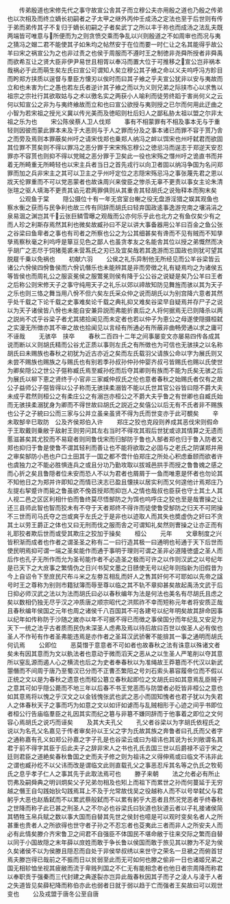 <!-- { "loadSidebar": true } -->
　　传弟殷道也宋修先代之事守故宣公舎其子而立穆公夫亦用殷之道也乃殷之传弟也以次相及而终立嫡长初嗣者之子太甲之继外丙仲壬成汤之定法也至于后世则有传于弟而弟传其子不复归于嫡长初嗣之子者矣武丁之所以丰于祢也而成汤之法乱夫既两端皆可唯意与所便而为之则贪愤交乘而争乱以兴则殷道之不如周审也而况与夷之猜冯之媢二君不能使其子如朱均之帖然安于在位而要一时仁让之名其能得乎故公羊曰宋之祸宣公为之也非过责之也侯于周服而不遵时王之制徳非尧舜所授者非舜禹而欲希互让之贤大臣非伊尹易世且相胥以奉冯而置大位于可推移之宣公岂非祸本哉祸必于此而萌生矣左氏曰宣公可谓知人矣立穆公其子飨之命以义夫呜呼冯方眕目而盻郑方挟质以逞督与羣臣方懐刃以俟时而曰其子飨之乎夫宣公犹非以安与夷故而立和也未害为仁之愚也若左氏者逆计其子飨之而以为义则兄弟之际挟市心以求售以祖宗之宗社行其欲取姑与之术以徼名实之两获小人喻利而徒劳终蹈于害尚何义之云何以知宣公之非为与夷终飨故而立和也曰宣公欲授与夷则授之已尔而何用此迂曲之小智为若宋祖之授光义冀以传光美而及徳昭则杜后妇人之鄙私胁太祖以盟之尔非太祖之乐为也
　　宋公陈侯蔡人卫人伐郑
　　事有不相蒙罪有不相及事本无与于重轻则因彼而蒙此罪本未及于大恶则与于人之罪而分及之事本诸已而罪不容于贳乃舎之而旁及焉则本罪蔽矣州吁之请宋伐郑也乗郑人纳冯之衅以饵宋也州吁弑君而欲固其位罪不贳矣则不得以罪冯之恶分罪于宋宋殇忘穆公之徳忌冯而逞志于郑逆天安忍罪亦不容贳也则抑不得以党贼之恶分罪于卫矣此一役也宋殇之憯州吁之诡直书而并着无所畸重无所畸轻也以宋主兵者当日之首先戎行以向卫者固以纳冯争国为名问郑罪而加之兵非宋主之其可以卫主之乎州吁定位之志隠宋殇忌冯之事张蔑先君之恩以戕天伦罪重而不可以党恶蒙者也故诛周兴来俊臣之惨杀无辜不更责以事女主论朱清张瑄之驱人填海不更责其谄元君两罪俱则从其重舎其轻胡氏之说殆释本而狥末矣
　　公观鱼于棠
　　隠公摄位十有一年无宫室台榭之役无盘游淫猎之娱其观鱼也察水衡之获而与民争利也故三传有同辞而胡氏曰轻弃国政逺事逸游兖南之壤涓涓之泉易涸之渊岂其千云张巨鳞雪曝之观哉而公亦何乐乎此也北方之有鱼仅矣少有之而人珍之利斯存焉然其利也微矣故臧孙曰不足以讲大事备器用公羊曰百金之鱼公张之谷梁曰鱼卑者之事也有司者之所察也公之为公其细甚矣有谗而不见有贼而不知孳孳焉察秋毫之利呜呼是箪豆见色之鄙人也虽贪孝友之名能舎其位以授之弟慨然而决乎胡广之志尽于饲猪莵裘未营蒍氏之刃已及宜矣哉若其逸游而忘国政也则犹可望其脱屣千乗以免祸也
　　初献六羽
　　公侯之礼乐异制他无所经见而公羊谷梁皆云诸公六佾侯四佾鲁侯而六佾讥僭乐也未能辨其是非而旁徴之礼有疑焉均之为诸侯五等皆侯也而周礼公之服衮冕侯之服鷩冕则侯有降于公公谷之说疑是矣乃公羊曰王者之后称公则宋修天子之事守纯用天子之礼乐以郊以禘故知防见舞旌而骇以其为天子之乐也则三恪之舞当用八佾不但六矣左氏采众仲之说而胡氏以为别宫降六意者其然乎处千载之下论千载之史事难矣论千载之典礼抑又难矣谷梁早自疑焉并存尸子之说以为天子诸侯皆八佾也未能自安兼异説而弗能折衷后之人将何据焉无已则降杀以两之説尚不忒乎谷梁子者尤其捃拾闻见而未定者也若以仲子为恵公之母遂使隠摄桓弑之实漫无所徴亦其不审之故也拾闻见以言经有所通必有所蔽非曲畅旁通以求之庸可不诬哉
　　无骇卒　挟卒
　　春秋二百四十二年之间事屡变文亦屡易四传各成其说而断以义则胡氏精而公谷尤正质以事则左氏之有所徴也为可信也无骇挟之以名称胡氏曰未赐族也春秋之初犹为近古亦近之矣而左氏载羽父请族公命以字为展氏则又未尝不赐族也赐族之与赐氏也有别若季孙叔孙仲孙仲婴齐叔弓皆赐氏也赐以氏使世为卿矣隠公之世公子彄称臧氏焉至臧孙纥而后夺其卿则有族而不能为氏矣无骇之后为展氏以柳下恵之贤终于小官非三家臧仲叔氏之伦也意者春秋之始赐氏者仅有之故公子益师公子彄皆得以公子称而无骇挟柔溺皆不能以氏世其官公谷皆曰隠不爵大夫未成乎君然则桓公之有柔庄公之有溺岂亦桓公之不爵大夫乎鲁之有世卿也自臧氏始而无骇挟柔溺犹身为卿而不得世故曰胡氏之説近之矣僖公以后无有不氏者非不赐族也公子之子綂曰公而三家与公并立虽亲虽贤不得为氏而世变亦于此可覩矣
　　辛未取郜辛巳取防　公及齐侯郑伯入许
　　郑庄之狡也克段则养成其恶伐宋则假命于王取戴则乗敝于敌射王则劳问其左右当时不得攻其瑕后世犹或谅其情算之无遗而慝滋甚矣其尤狡而不易窥者则同鲁伐宋而归郜防于鲁也入郜者郑也归于鲁入防者又郑也抑归于鲁是使鲁不谓其轻利而善让也不能将欲取之必固与之老氏之阴谋郑并用之审矣郜防小邑也户口土田其于一国之都不啻什伯郑庄之所处心积虑垂颐而欲者许也虞独力之不能必胜惧连兵之或且分功乃勤攻取以拔城邑拱手而授之鲁鲁媿之感之而心折之矣且鲁隠者位未安而恐人不以为君者也屑屑于一鱼而唯恵是怀者也勿论其不知他日之为郑并许即知之而情已浃志已盈且懐挟以居实利而又何遑他计焉郑庄乃左提右挈蹙许而毙之鲁虽欲不俛首授郑而抑岂人之情也哉叔也臣获也守土其土人其人视二邑之区区利相什伯而鲁终莫尽悟郜防之为饵也呜呼庄之狡也至是哉曺操之让还三县师此智也智而狡未有不夺于天者郑终不得许而徒使鲁受郜防之归天不可罔操不三世而司马氏夺之岂或爽乎左氏之于是非也以迹取人而其失也奬虚伪之奸曰不贪其土以劳王爵正之体也又曰无刑而伐之服而舎之可谓知礼矣然则曺操之让亦正而有礼耶狡者欺后世而或受其欺庄之狡加于操矣
　　桓公
　　元年
　　文章制度之兴皆积渐而成者也作者之谓圣圣之称有二一曰行造其极一曰通明也茍通于天下后世而使民明焉抑可谓一端之圣矣能作而通于事明于理则可谓之圣非必道隆徳盛之圣人而后作也孔子无所作而允为圣茍能作者不必造圣之极而可许之以作则汉武之以号纪年是已天下之大庻事之繁情伪之日兴书契文墨之日赜使无号以纪年则指新为旧假昔为今上自诏令下至庻民尺布斗米之左劵互相乱而奸人之售其奸何不可耶如以先帝之諡号时王之尊称为别则市籍狱簿而辱至尊以临之其不轨不章抑甚矣故起禹汤文武于后日抑必师汉武之法以为法而胡氏曰必以春秋编年为法是何法也美名有尽胡氏且虑之矣以数相仍独无尽乎汉之冲质唐之顺宗昭代之洪熙祚不幸而短称元年者将安质正哉且春秋编年侯国之元年也周之诸侯千八百国其不可各建号以纪年明矣故其辞命因事以纪年如传称防于沙随之嵗亦以年不可据不得已而徴之事侯国分而年纪乱又安足为天下一统之法乎古者质而民伪未深圣人虑弗及焉以待后故曰百世以俟圣人必有俟也圣人不作茍有作者圣弗能违焉是亦作者之圣耳汉武骄奢不能揜其一事之通明而胡氏何讥焉
　　公即位
　　恶莫憯于意意者不可如者也故春秋之法有诛意以殊诸文者矣未有因其意而为文以骫法者也意动于微而滔天之恶从之以生圣人严笔削以夺其意所以窒乱源而遏人心之横流也后之为史者奉春秋以为准绳故王莽簒而不代汉以新武曌僭而不间周于唐乃至蜀汉已分而不正曹丕繁阳之号刘石索头慕容履帝位而不假以正统之文以是为春秋之遗意也而桓公簒立春秋起即位之文胡氏曰如其意焉乱臣贼子之意其可如乎隠公薨而不地三年以后春不书王党恶而与防盟者必贬皆非桓公之意也如其意焉将以愧之乎汉文之以金钱愧张武也武之恶小而固知愧者也君子犹以为失君人之体春秋天子之事而巧为如意之文以如讦如谑而与乱贼相形于心迹之间乎书即位者桓公行告庙临羣臣之礼因其实而纪之簒与非簒不嫌同辞而于他事着之即位之文何容心焉胡氏之说巧而诬矣
　　及其大夫孔父
　　孔父者谷梁以为字胡氏依程氏之说以为名孔父名嘉见于传者审矣孙以王父之字为氏故其族之奔鲁者曰孔氏而父者字之通称嘉有孔义如郑公孙嘉之字子孔是也谷梁云或曰为祖讳也其说为长刘敞谓名其君于前不得字其臣于后此夫子之辞非宋人之书也孔氏去国三世以后爵禄不诏于宋之廷则君臣之道絶矣春秋鲁国之史而夫子修之则为祖讳之义得伸焉或曰临文不讳非此之谓也臧孙纥不以父讳而改是谓临文此则直载孔父之事恶忍斥其名等之仇氏之牧荀氏之息乎孝子仁人之事其先于此取法焉可也
　　滕子来朝
　　法之允者必有所止罚弗及嗣舜典之明训炯矣父子兄弟勿相及也矧上而祖下而累世之孙而何蔓延于无穷越之僭王自勾践始狄勾践焉耳上不及于允常故伐吴之役越称人而不以号举弑父与君躬乎大恶也赵盾弑而不以累武蔡般弑而不以累有躬乎大恶者且然况党恶者乎终春秋之世降而称子此已甚之刑圣人之不尔必也谷梁氏曰狄道也狄道云者以子礼接诸侯简其牺牲玉帛兵赋之数以事大国而自替其先世之侯封也噫是可以观时变矣名者人之所甚重也贵者人之所欲得也世守者子孙之不忍忘者也芟夷此三者而非人之所安夫人而必有此情矣滕介齐宋鲁卫之间君不自强臣不体国民不堪命敝于往来交际之繁而自替以同于小国故隠之末年薛以庻姓而敢于争长鲁以侯国而敢于旅见其以滕为不足为侯久矣诸侯不以为侯滕且隠忍而自处于非侯举叔绣以来世守之荣名一旦褫之而俯首甘焉夫滕岂得已哉前之不振而日以贫弱至此而无可如何也滕之偷非一日也诸姬兄弟之国无相轸恤坐视其疲敝而流于卑贱列国之不仁无有能相念者也他日者宗周降而称君以奉职贡于强秦而三代封建之典遂裂亦岂异此哉春秋因其子而子之淩人与淩于人者之失道皆见矣薛杞降而称伯亦此也弱者日就于弱以趋于亡而强者王矣故曰可以观世变也
　　公及戎盟于唐冬公至自唐
